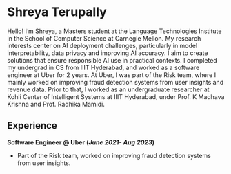 # Shreya Terupally

Hello! I’m Shreya, a Masters student at the Language Technologies Institute in the School of Computer Science at Carnegie Mellon. My research interests center on AI deployment challenges, particularly in model interpretability, data privacy and improving AI accuracy. I aim to create solutions that ensure responsible AI use in practical contexts.
I completed my undergrad in CS from IIIT Hyderabad, and worked as a software engineer at Uber for 2 years. At Uber, I was part of the Risk team, where I mainly worked on improving fraud detection systems from user insights and revenue data. Prior to that, I worked as an undergraduate researcher at Kohli Center of Intelligent Systems at IIIT Hyderabad, under Prof. K Madhava Krishna and Prof. Radhika Mamidi.

## Experience
**Software Engineer @ Uber (_June 2021- Aug 2023_)**
- Part of the Risk team, worked on improving fraud detection systems from user insights.

